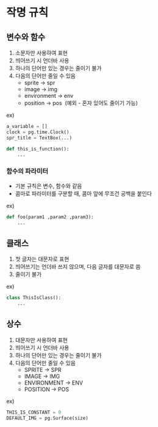 # 작명 규칙

## 변수와 함수
1. 소문자만 사용햐여 표현
2. 띄어쓰기 시 언더바 사용
3. 하나의 단어만 있는 경우는 줄이기 불가
4. 다음의 단어만 줄일 수 있음
    * sprite -> spr
    * image -> img
    * environment -> env
    * position -> pos&nbsp;&nbsp;(예외 - 혼자 있어도 줄이기 가능)

ex)
```python
a_variable = []
clock = pg.time.Clock()
spr_title = TextBox(...)

def this_is_function():
    ...
```

### 함수의 파라미터
* 기본 규칙은 변수, 함수와 같음
* 콤마로 파라미터를 구분할 때, 콤마 앞에 무조건 공백을 붙인다

ex)
```python
def foo(param1 ,param2 ,param3):
    ...
```

## 클래스
1. 첫 글자는 대문자로 표현
2. 띄어쓰기는 언더바 쓰지 않으며, 다음 글자를 대문자로 씀
3. 줄이기 불가

ex)
```python
class ThisIsClass():
    ...
```

## 상수
1. 대문자만 사용하여 표현
2. 띄어쓰기 시 언더바 사용
3. 하나의 단어만 있는 경우는 줄이기 불가
4. 다음의 단어만 줄일 수 있음
    * SPRITE -> SPR
    * IMAGE -> IMG
    * ENVIRONMENT -> ENV
    * POSITION -> POS

ex)
```python
THIS_IS_CONSTANT = 0
DEFAULT_IMG = pg.Surface(size)
```